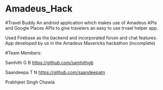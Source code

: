 # Amadeus_Hack
#Travel Buddy
An android application which makes use of Amadeus APIs and Google Places APIs to give travelers an easy to use trvael helper app.

Used Firebase as the backend and incorporated forum and chat features.
App developed by us in the Amadeus Mavericks hackathon (incomplete)

#Team Members:

Samhith G B https://github.com/samhithgb

Saandeepa T N https://github.com/saandeepatn

Prabhjeet Singh Chawla
